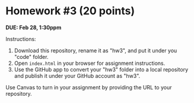 # Homework #3 (20 points)

**DUE: Feb 28, 1:30ppm**

Instructions:

1. Download this repository, rename it as "hw3", and put it under you "code" folder.
2. Open `index.html` in your browser for assignment instructions.
3. Use the GitHub app to convert your "hw3" folder into a local repository and publish it under your GitHub account as "hw3".

Use Canvas to turn in your assignment by providing the URL to your repository.
